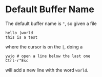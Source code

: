 # Default Buffer Name

The default buffer name is `"`, so given a file 

```
hello |world
this is a test
```
where the cursor is on the `|`, doing a 

```
ywjo # open a line below the last one
Ctrl-r"Esc
```

will add a new line with the word `world`.
